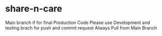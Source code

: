 # share-n-care

Main branch if for final Production Code
Please use Development and testing brach for push and commit request
Always Pull from Main Branch

